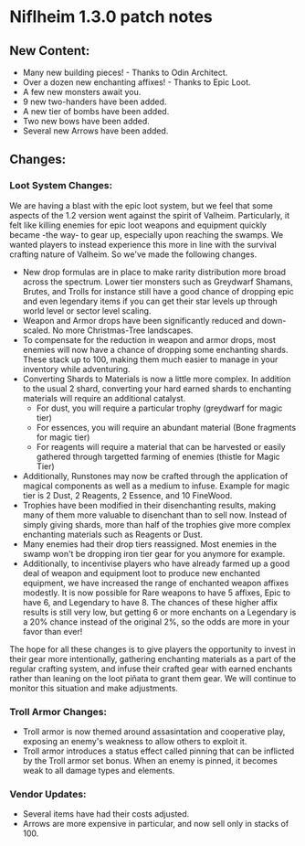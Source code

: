 # Niflheim 1.3.0 patch notes

## New Content:
 - Many new building pieces! - Thanks to Odin Architect.
 - Over a dozen new enchanting affixes! - Thanks to Epic Loot.
 - A few new monsters await you.
 - 9 new two-handers have been added.
 - A new tier of bombs have been added.
 - Two new bows have been added.
 - Several new Arrows have been added.
 
## Changes: 

 ### Loot System Changes:
 We are having a blast with the epic loot system, but we feel that some aspects of the 1.2 version went against the spirit of Valheim.  Particularly, it felt like killing enemies for epic loot weapons and equipment quickly became -the way- to gear up, especially upon reaching the swamps.  We wanted players to instead experience this more in line with the survival crafting nature of Valheim.  So we've made the following changes.

 - New drop formulas are in place to make rarity distribution more broad across the spectrum.  Lower tier monsters such as Greydwarf Shamans, Brutes, and Trolls for instance still have a good chance of dropping epic and even legendary items if you can get their star levels up through world level or sector level scaling.
 - Weapon and Armor drops have been significantly reduced and down-scaled.  No more Christmas-Tree landscapes.
 - To compensate for the reduction in weapon and armor drops, most enemies will now have a chance of dropping some enchanting shards.  These stack up to 100, making them much easier to manage in your inventory while adventuring.
 - Converting Shards to Materials is now a little more complex.  In addition to the usual 2 shard, converting your hard earned shards to enchanting materials will require an additional catalyst.
   - For dust, you will require a particular trophy (greydwarf for magic tier)
   - For essences, you will require an abundant material (Bone fragments for magic tier)
   - For reagents will require a material that can be harvested or easily gathered through targetted farming of enemies (thistle for Magic Tier)
 - Additionally, Runstones may now be crafted through the application of magical components as well as a medium to infuse.  Example for magic tier is 2 Dust, 2 Reagents, 2 Essence, and 10 FineWood.
 - Trophies have been modified in their disenchanting results, making many of them more valuable to disenchant than to sell now.  Instead of simply giving shards, more than half of the trophies give more complex enchanting materials such as Reagents or Dust.
 - Many enemies had their drop tiers reassigned.  Most enemies in the swamp won't be dropping iron tier gear for you anymore for example.
 - Additionally, to incentivise players who have already farmed up a good deal of weapon and equipment loot to produce new enchanted equipment, we have increased the range of enchanted weapon affixes modestly.  It is now possible for Rare weapons to have 5 affixes, Epic to have 6, and Legendary to have 8.  The chances of these higher affix results is still very low, but getting 6 or more enchants on a Legendary is a 20% chance instead of the original 2%, so the odds are more in your favor than ever!

The hope for all these changes is to give players the opportunity to invest in their gear more intentionally, gathering enchanting materials as a part of the regular crafting system, and infuse their crafted gear with earned enchants rather than leaning on the loot piñata to grant them gear.  We will continue to monitor this situation and make adjustments.

 ### Troll Armor Changes:
 - Troll armor is now themed around assasintation and cooperative play, exposing an enemy's weakness to allow others to exploit it.
 - Troll armor introduces a status effect called pinning that can be inflicted by the Troll armor set bonus.  When an enemy is pinned, it becomes weak to all damage types and elements.

 ### Vendor Updates:
  - Several items have had their costs adjusted.
  - Arrows are more expensive in particular, and now sell only in stacks of 100.